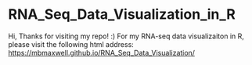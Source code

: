 # RNA_Seq_Data_Visualization_in_R
Hi, 
Thanks for visiting my repo! :) For my RNA-seq data visualizaiton in R, please visit the following html address: https://mbmaxwell.github.io/RNA_Seq_Data_Visualization/
